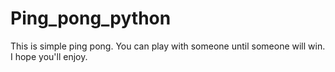 # Ping_pong_python

This is simple ping pong. You can play with someone until someone will win. I hope you'll enjoy.
